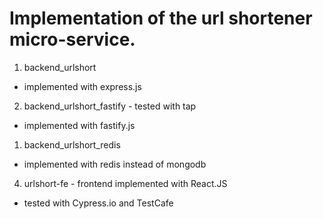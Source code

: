 
# Implementation of the url shortener micro-service.

1. backend_urlshort

* implemented with express.js

2. backend_urlshort_fastify - tested with tap

* implemented with fastify.js

1. backend_urlshort_redis

* implemented with redis instead of mongodb

4. urlshort-fe - frontend implemented with React.JS

* tested with Cypress.io and TestCafe

